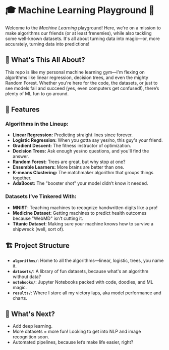 # 🎓 Machine Learning Playground 🎉

Welcome to the *Machine Learning* playground! Here, we're on a mission to make algorithms our friends (or at least frenemies), while also tackling some well-known datasets. It's all about turning data into magic—or, more accurately, turning data into predictions!

## 🤔 What's This All About?

This repo is like my personal machine learning gym—I'm flexing on algorithms like linear regression, decision trees, and even the mighty Random Forest. Whether you're here for the code, the datasets, or just to see models fail and succeed (yes, even computers get confused!), there’s plenty of ML fun to go around.

## 🧠 Features

### Algorithms in the Lineup:
- **Linear Regression:** Predicting straight lines since forever.
- **Logistic Regression:** When you gotta say yes/no, this guy's your friend.
- **Gradient Descent:** The fitness instructor of optimization.
- **Decision Trees:** Ask enough yes/no questions, and you'll find the answer.
- **Random Forest:** Trees are great, but why stop at one?
- **Ensemble Learners:** More brains are better than one.
- **K-means Clustering:** The matchmaker algorithm that groups things together.
- **AdaBoost:** The "booster shot" your model didn’t know it needed.

### Datasets I’ve Tinkered With:
- **MNIST**: Teaching machines to recognize handwritten digits like a pro!
- **Medicine Dataset**: Getting machines to predict health outcomes because "WebMD" isn’t cutting it.
- **Titanic Dataset**: Making sure your machine knows how to survive a shipwreck (well, sort of).

## 🏗️ Project Structure 

- **`algorithms/`**: Home to all the algorithms—linear, logistic, trees, you name it.
- **`datasets/`**: A library of fun datasets, because what's an algorithm without data?
- **`notebooks/`**: Jupyter Notebooks packed with code, doodles, and ML magic.
- **`results/`**: Where I store all my victory laps, aka model performance and charts.

## 🚀 What's Next?

- Add deep learning.
- More datasets = more fun! Looking to get into NLP and image recognition soon.
- Automated pipelines, because let’s make life easier, right?

